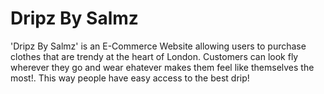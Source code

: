 
# Dripz By Salmz 

'Dripz By Salmz' is an  E-Commerce Website allowing users to purchase clothes that are trendy at the heart of London. Customers can look fly wherever they go and wear ehatever makes them feel like themselves the most!. This way people have easy access to the best drip!


